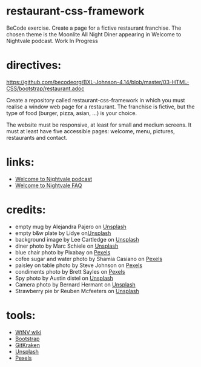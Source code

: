 # restaurant-css-framework

BeCode exercise. Create a page for a fictive restaurant franchise. The chosen theme is the Moonlite All Night Diner appearing in Welcome to Nightvale podcast. Work In Progress

# directives:
https://github.com/becodeorg/BXL-Johnson-4.14/blob/master/03-HTML-CSS/bootstrap/restaurant.adoc

Create a repository called restaurant-css-framework in which you must realise a window web page for a restaurant. The franchise is fictive, but the type of food (burger, pizza, asian, …) is your choice.

The website must be responsive, at least for small and medium screens. It must at least have five accessible pages: welcome, menu, pictures, restaurants and contact.


# links:
* [Welcome to Nightvale podcast](http://www.welcometonightvale.com)
* [Welcome to Nightvale FAQ](http://www.welcometonightvale.com/faqs#common-requests)

# credits:
* empty mug by Alejandra Pajero on [Unsplash](https://unsplash.com/photos/dALwKW85F00)
* empty b&w plate by Lidye on[Unsplash](https://unsplash.com/photos/fJIfOzw_e7U)
* background image by Lee Cartledge on [Unsplash](https://unsplash.com/photos/NBhXcKunJL8)
* diner photo by Marc Schiele on [Unsplash](https://unsplash.com/photos/xylDzqspV8g)
* blue chair photo by Pixabay on [Pexels](https://www.pexels.com/photo/bar-blue-business-cafe-533347/)
* cofee sugar and water photo by Shamia Casiano on [Pexels](https://www.pexels.com/photo/white-ceramic-mug-fill-with-coffee-beside-condiment-shaker-808504/)
* paisley on table photo by Steve Johnson on [Pexels](https://www.pexels.com/photo/red-paisley-handkerchief-on-gray-and-white-table-945698/)
* condiments photo by Brett Sayles on [Pexels](https://www.pexels.com/photo/condiments-in-restaurant-1486670/)
* Spy photo by Austin distel on [Unsplash](https://unsplash.com/photos/4r72LPFh4Ik)
* Camera photo by Bernard Hermant on [Unsplash](https://unsplash.com/photos/IhcSHrZXFs4)
* Strawberry pie br Reuben Mcfeeters on [Unsplash](https://unsplash.com/photos/qnCzQRAoIr4)


# tools:
* [WtNV wiki](https://nightvale.fandom.com/wiki/Moonlite_All-Nite_Diner)
* [Bootstrap](https://getbootstrap.com/)
* [GitKraken](https://www.gitkraken.com)
* [Unsplash](https://unsplash.com/)
* [Pexels](https://www.pexels.com)
